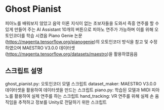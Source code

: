 # Ghost Pianist
피아노를 배워보지 않았고 음악 이론 지식이 없는 초보자들을 도와서 즉흥 연주를 할 수 있게 만들어 주는 AI Assistant
10개의 버튼으로 피아노 연주가 가능하며 이를 위해 오토인코더를 학습 시켰음
Piano Genie 논문(https://magenta.tensorflow.org/pianogenie)의 오토인코더 방식을 참고 및 수정 하였으며 MAESTRO V3.0.0 데이터셋(https://magenta.tensorflow.org/datasets/maestro)을 활용하였음음

## 스크립트 설명
ghost_pianist.py: 오토인코더 모델 스크립트
dataset_maker: MAESTRO V3.0.0 데이터셋을 활용하여 데이터셋을 만드는 스크립트
piano.py: 학습된 모델과 MIDI 피아노를 활용하여 실제 연주를 하는 스크립트
hand_tracking: VR 연주를 위해 실제 손 움직임을 추적하고 정보를 Unity로 전달하기 위한 스크립트


